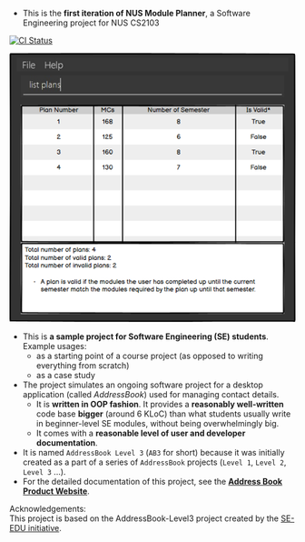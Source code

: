 * This is the **first iteration of NUS Module Planner**, a Software Engineering project for NUS CS2103<br>

[![CI Status](https://github.com/AY2021S2-CS2103-W17-1/tp/actions/workflows/gradle.yml/badge.svg)](https://github.com/AY2021S2-CS2103-W17-1/tp/actions)

![Ui](docs/images/Ui.png)

* This is **a sample project for Software Engineering (SE) students**.<br>
  Example usages:
  * as a starting point of a course project (as opposed to writing everything from scratch)
  * as a case study
* The project simulates an ongoing software project for a desktop application (called _AddressBook_) used for managing contact details.
  * It is **written in OOP fashion**. It provides a **reasonably well-written** code base **bigger** (around 6 KLoC) than what students usually write in beginner-level SE modules, without being overwhelmingly big.
  * It comes with a **reasonable level of user and developer documentation**.
* It is named `AddressBook Level 3` (`AB3` for short) because it was initially created as a part of a series of `AddressBook` projects (`Level 1`, `Level 2`, `Level 3` ...).
* For the detailed documentation of this project, see the **[Address Book Product Website](https://se-education.org/addressbook-level3)**.

Acknowledgements:  
This project is based on the AddressBook-Level3 project created by the [SE-EDU initiative](https://se-education.org).
